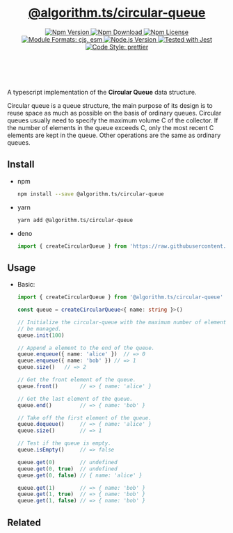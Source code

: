 <header>
  <h1 align="center">
    <a href="https://github.com/guanghechen/algorithm.ts/tree/release-2.x.x/packages/circular-queue#readme">@algorithm.ts/circular-queue</a>
  </h1>
  <div align="center">
    <a href="https://www.npmjs.com/package/@algorithm.ts/circular-queue">
      <img
        alt="Npm Version"
        src="https://img.shields.io/npm/v/@algorithm.ts/circular-queue.svg"
      />
    </a>
    <a href="https://www.npmjs.com/package/@algorithm.ts/circular-queue">
      <img
        alt="Npm Download"
        src="https://img.shields.io/npm/dm/@algorithm.ts/circular-queue.svg"
      />
    </a>
    <a href="https://www.npmjs.com/package/@algorithm.ts/circular-queue">
      <img
        alt="Npm License"
        src="https://img.shields.io/npm/l/@algorithm.ts/circular-queue.svg"
      />
    </a>
    <a href="#install">
      <img
        alt="Module Formats: cjs, esm"
        src="https://img.shields.io/badge/module_formats-cjs%2C%20esm-green.svg"
      />
    </a>
    <a href="https://github.com/nodejs/node">
      <img
        alt="Node.js Version"
        src="https://img.shields.io/node/v/@algorithm.ts/circular-queue"
      />
    </a>
    <a href="https://github.com/facebook/jest">
      <img
        alt="Tested with Jest"
        src="https://img.shields.io/badge/tested_with-jest-9c465e.svg"
      />
    </a>
    <a href="https://github.com/prettier/prettier">
      <img
        alt="Code Style: prettier"
        src="https://img.shields.io/badge/code_style-prettier-ff69b4.svg?style=flat-square"
      />
    </a>
  </div>
</header>
<br/>


A typescript implementation of the **Circular Queue** data structure.

Circular queue is a queue structure, the main purpose of its design is to
reuse space as much as possible on the basis of ordinary queues. Circular
queues usually need to specify the maximum volume C of the collector. If the
number of elements in the queue exceeds C, only the most recent C elements
are kept in the queue. Other operations are the same as ordinary queues.


## Install

* npm

  ```bash
  npm install --save @algorithm.ts/circular-queue
  ```

* yarn

  ```bash
  yarn add @algorithm.ts/circular-queue
  ```

* deno

  ```typescript
  import { createCircularQueue } from 'https://raw.githubusercontent.com/guanghechen/algorithm.ts/main/packages/circular-queue/src/index.ts'
  ```


## Usage

* Basic:

  ```typescript
  import { createCircularQueue } from '@algorithm.ts/circular-queue'

  const queue = createCircularQueue<{ name: string }>()

  // Initialize the circular-queue with the maximum number of elements it can
  // be managed.
  queue.init(100)

  // Append a element to the end of the queue.
  queue.enqueue({ name: 'alice' })  // => 0
  queue.enqueue({ name: 'bob' }) // => 1
  queue.size()   // => 2

  // Get the front element of the queue.
  queue.front()       // => { name: 'alice' }

  // Get the last element of the queue.
  queue.end()         // => { name: 'bob' }

  // Take off the first element of the queue.
  queue.dequeue()     // => { name: 'alice' }
  queue.size()        // => 1

  // Test if the queue is empty.
  queue.isEmpty()     // => false

  queue.get(0)        // undefined
  queue.get(0, true)  // undefined
  queue.get(0, false) // { name: 'alice' }

  queue.get(1)        // => { name: 'bob' }
  queue.get(1, true)  // => { name: 'bob' }
  queue.get(1, false) // => { name: 'bob' }
  ```


## Related


[homepage]: https://github.com/guanghechen/algorithm.ts/tree/release-2.x.x/packages/circular-queue#readme

